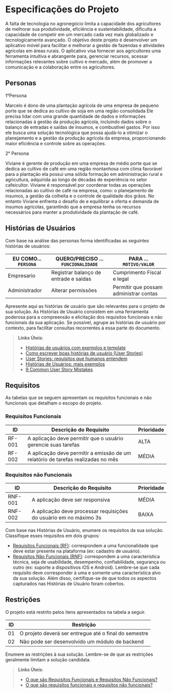 # Especificações do Projeto

A falta de tecnologia no agronegócio limita a capacidade dos agricultores de melhorar sua produtividade, eficiência e sustentabilidade, dificulta a capacidade de competir em um mercado cada vez mais globalizado e tecnologicamente avançado. O objetivo deste projeto é desenvolver um aplicativo móvel para facilitar e melhorar a gestão de fazendas e atividades agrícolas em áreas rurais. O aplicativo visa fornecer aos agricultores uma ferramenta intuitiva e abrangente para, gerenciar recursos, acessar informações relevantes sobre cultivo e mercado, além de promover a comunicação e a colaboração entre os agricultores.


## Personas
1°Persona

Marcelo é dono de uma plantação agrícola de uma empresa de pequeno porte que se dedica ao cultivo de soja em uma região consolidada Ele precisa lidar com uma grande quantidade de dados e informações relacionadas à gestão da produção agrícola, incluindo dados sobre o balanço de entradas e saídas de insumos, e combustível gastos. Por isso ele busca uma solução tecnológica que possa ajudá-lo a otimizar o planejamento e a gestão da produção agrícola da empresa, proporcionando maior eficiência e controle sobre as operações.

2° Persona

Viviane é gerente de produção em uma empresa de médio porte que se dedica ao cultivo de café em uma região montanhosa com clima favorável para a plantação ela possui uma sólida formação em administração rural e agricultura, adquirida ao longo de décadas de experiência no setor cafeicultor. Viviane é responsável por coordenar todas as operações relacionadas ao cultivo de café na empresa, como: o planejamento de insumos, a gestão da colheita e o controle de qualidade dos grãos. No entanto Viviane enfrenta o desafio de e equilibrar a oferta e demanda de insumos agrícolas, garantindo que a empresa tenha os recursos necessários para manter a produtividade da plantação de café.

## Histórias de Usuários

Com base na análise das personas forma identificadas as seguintes histórias de usuários:

|EU COMO... `PERSONA`| QUERO/PRECISO ... `FUNCIONALIDADE` |PARA ... `MOTIVO/VALOR`                 |
|--------------------|------------------------------------|----------------------------------------|
|Empresario   | Registrar balanço de entrade e saidas            |Cumprimento Fiscal e legal              |
|Administrador       | Alterar permissões                 | Permitir que possam administrar contas |

Apresente aqui as histórias de usuário que são relevantes para o projeto de sua solução. As Histórias de Usuário consistem em uma ferramenta poderosa para a compreensão e elicitação dos requisitos funcionais e não funcionais da sua aplicação. Se possível, agrupe as histórias de usuário por contexto, para facilitar consultas recorrentes à essa parte do documento.

> **Links Úteis**:
> - [Histórias de usuários com exemplos e template](https://www.atlassian.com/br/agile/project-management/user-stories)
> - [Como escrever boas histórias de usuário (User Stories)](https://medium.com/vertice/como-escrever-boas-users-stories-hist%C3%B3rias-de-usu%C3%A1rios-b29c75043fac)
> - [User Stories: requisitos que humanos entendem](https://www.luiztools.com.br/post/user-stories-descricao-de-requisitos-que-humanos-entendem/)
> - [Histórias de Usuários: mais exemplos](https://www.reqview.com/doc/user-stories-example.html)
> - [9 Common User Story Mistakes](https://airfocus.com/blog/user-story-mistakes/)

## Requisitos

As tabelas que se seguem apresentam os requisitos funcionais e não funcionais que detalham o escopo do projeto.

### Requisitos Funcionais

|ID    | Descrição do Requisito  | Prioridade | 
|------|-----------------------------------------|----| 
|RF-001| A aplicação deve permitir que o usuário gerencie suas tarefas | ALTA |  
|RF-002| A aplicação deve permitir a emissão de um relatório de tarefas realizadas no mês   | MÉDIA | 


### Requisitos não Funcionais

|ID     | Descrição do Requisito  |Prioridade |
|-------|-------------------------|----|
|RNF-001| A aplicação deve ser responsiva | MÉDIA | 
|RNF-002| A aplicação deve processar requisições do usuário em no máximo 3s |  BAIXA | 

Com base nas Histórias de Usuário, enumere os requisitos da sua solução. Classifique esses requisitos em dois grupos:

- [Requisitos Funcionais
 (RF)](https://pt.wikipedia.org/wiki/Requisito_funcional):
 correspondem a uma funcionalidade que deve estar presente na
  plataforma (ex: cadastro de usuário).
- [Requisitos Não Funcionais
  (RNF)](https://pt.wikipedia.org/wiki/Requisito_n%C3%A3o_funcional):
  correspondem a uma característica técnica, seja de usabilidade,
  desempenho, confiabilidade, segurança ou outro (ex: suporte a
  dispositivos iOS e Android).
Lembre-se que cada requisito deve corresponder à uma e somente uma
característica alvo da sua solução. Além disso, certifique-se de que
todos os aspectos capturados nas Histórias de Usuário foram cobertos.

## Restrições

O projeto está restrito pelos itens apresentados na tabela a seguir.

|ID| Restrição                                             |
|--|-------------------------------------------------------|
|01| O projeto deverá ser entregue até o final do semestre |
|02| Não pode ser desenvolvido um módulo de backend        |


Enumere as restrições à sua solução. Lembre-se de que as restrições geralmente limitam a solução candidata.

> **Links Úteis**:
> - [O que são Requisitos Funcionais e Requisitos Não Funcionais?](https://codificar.com.br/requisitos-funcionais-nao-funcionais/)
> - [O que são requisitos funcionais e requisitos não funcionais?](https://analisederequisitos.com.br/requisitos-funcionais-e-requisitos-nao-funcionais-o-que-sao/)
